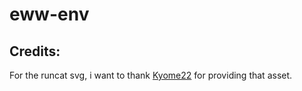 # eww-env

## Credits:
For the runcat svg, i want to thank [Kyome22](https://github.com/Kyome22/menubar_runcat) for providing that asset.

